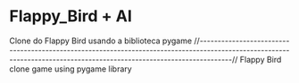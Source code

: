 # Flappy_Bird + AI
Clone do Flappy Bird usando a biblioteca pygame
//---------------------------------------------------------------------------------------------------------------------------------------------------------------------//
Flappy Bird clone game using pygame library
